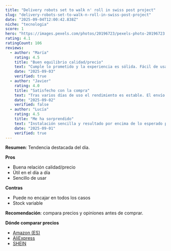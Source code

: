 ```yaml
---
title: "Delivery robots set to walk n' roll in swiss post project"
slug: "delivery-robots-set-to-walk-n-roll-in-swiss-post-project"
date: "2025-09-04T12:00:42.838Z"
niche: "tecnologia"
score: 1
hero: "https://images.pexels.com/photos/20196723/pexels-photo-20196723.jpeg?auto=compress&cs=tinysrgb&fit=crop&h=627&w=1200&auto=compress&cs=tinysrgb&w=1024&h=576&fit=crop"
rating: 4.1
ratingCount: 106
reviews:
  - author: "María"
    rating: 4.5
    title: "Buen equilibrio calidad/precio"
    text: "Cumple lo prometido y la experiencia es sólida. Fácil de usar y con detalles bien resueltos."
    date: "2025-09-03"
    verified: true
  - author: "Javier"
    rating: 4.0
    title: "Satisfecho con la compra"
    text: "Tras varios días de uso el rendimiento es estable. El envío llegó en buen estado."
    date: "2025-09-02"
    verified: false
  - author: "Lucía"
    rating: 4.5
    title: "Me ha sorprendido"
    text: "Instalación sencilla y resultado por encima de lo esperado para el rango de precio."
    date: "2025-09-01"
    verified: true
---
```


**Resumen**: Tendencia destacada del día.

**Pros**
- Buena relación calidad/precio
- Útil en el día a día
- Sencillo de usar

**Contras**
- Puede no encajar en todos los casos
- Stock variable

**Recomendación**: compara precios y opiniones antes de comprar.

**Dónde comparar precios**
- [Amazon (ES)](https://www.amazon.es/s?k=Delivery+robots+set+to+walk+n%27+roll+in+swiss+post+project&language=es_ES&tag=teknovashop25-21)
- [AliExpress](https://es.aliexpress.com/wholesale?SearchText=Delivery+robots+set+to+walk+n%27+roll+in+swiss+post+project)
- [SHEIN](https://es.shein.com/pdsearch?keyword=Delivery+robots+set+to+walk+n%27+roll+in+swiss+post+project)
